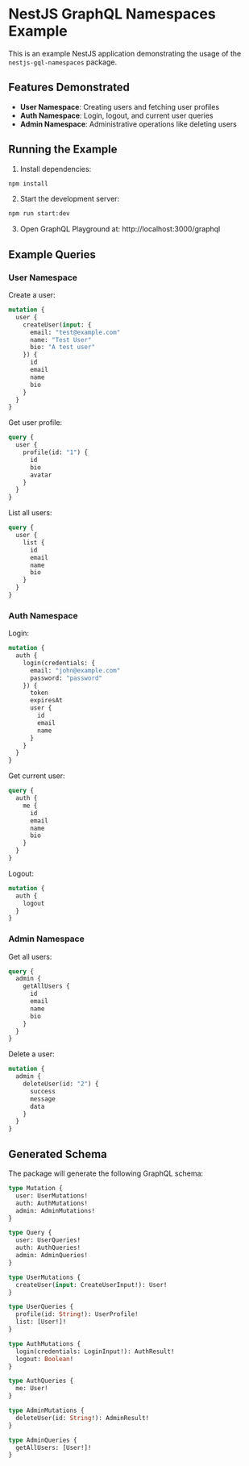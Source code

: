 # NestJS GraphQL Namespaces Example

This is an example NestJS application demonstrating the usage of the `nestjs-gql-namespaces` package.

## Features Demonstrated

- **User Namespace**: Creating users and fetching user profiles
- **Auth Namespace**: Login, logout, and current user queries
- **Admin Namespace**: Administrative operations like deleting users

## Running the Example

1. Install dependencies:
```bash
npm install
```

2. Start the development server:
```bash
npm run start:dev
```

3. Open GraphQL Playground at: http://localhost:3000/graphql

## Example Queries

### User Namespace

Create a user:
```graphql
mutation {
  user {
    createUser(input: {
      email: "test@example.com"
      name: "Test User"
      bio: "A test user"
    }) {
      id
      email
      name
      bio
    }
  }
}
```

Get user profile:
```graphql
query {
  user {
    profile(id: "1") {
      id
      bio
      avatar
    }
  }
}
```

List all users:
```graphql
query {
  user {
    list {
      id
      email
      name
      bio
    }
  }
}
```

### Auth Namespace

Login:
```graphql
mutation {
  auth {
    login(credentials: {
      email: "john@example.com"
      password: "password"
    }) {
      token
      expiresAt
      user {
        id
        email
        name
      }
    }
  }
}
```

Get current user:
```graphql
query {
  auth {
    me {
      id
      email
      name
      bio
    }
  }
}
```

Logout:
```graphql
mutation {
  auth {
    logout
  }
}
```

### Admin Namespace

Get all users:
```graphql
query {
  admin {
    getAllUsers {
      id
      email
      name
      bio
    }
  }
}
```

Delete a user:
```graphql
mutation {
  admin {
    deleteUser(id: "2") {
      success
      message
      data
    }
  }
}
```

## Generated Schema

The package will generate the following GraphQL schema:

```graphql
type Mutation {
  user: UserMutations!
  auth: AuthMutations!
  admin: AdminMutations!
}

type Query {
  user: UserQueries!
  auth: AuthQueries!
  admin: AdminQueries!
}

type UserMutations {
  createUser(input: CreateUserInput!): User!
}

type UserQueries {
  profile(id: String!): UserProfile!
  list: [User!]!
}

type AuthMutations {
  login(credentials: LoginInput!): AuthResult!
  logout: Boolean!
}

type AuthQueries {
  me: User!
}

type AdminMutations {
  deleteUser(id: String!): AdminResult!
}

type AdminQueries {
  getAllUsers: [User!]!
}
```